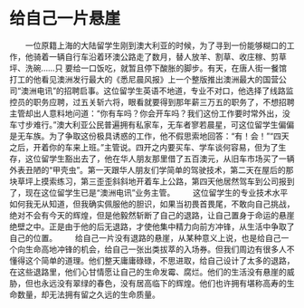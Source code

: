 # 给自己一片悬崖
　　一位原籍上海的大陆留学生刚到澳大利亚的时候，为了寻到一份能够糊口的工作，他骑着一辆自行车沿着环澳公路走了数月，替人放羊、割草、收庄稼、剪草坪、洗碗……只 要给一口饭吃，就暂且停下酸胀的脚步。有天，在唐人街一餐馆打工的他看见澳洲发行最大的《悉尼晨风报》上一个整版推出澳洲最大的国营公司“澳洲电讯”的招聘启事。这位留学生英语不地道，专业不对口，他选择了线路监控员的职务应聘，过五关斩六将，眼看就要得到那年薪三万五的职务了，不想招聘主管却出人意料地问道：“你有车吗？你会开车吗？我们这份工作要时常外出，没车寸步难行。”澳大利亚公民普遍拥有私家车，无车者寥若晨星，可这位留学生偏偏是无车族。为了争取这份极具诱惑的工作，他不假思索地回答：“有！会！”“四天之后，开着你的车来上班。”主管说。四开之内要买车、学车谈何容易，但为了生存，这位留学生豁出去了，他在华人朋友那里借了五百澳元，从旧车市场买了一辆外表丑陋的“甲壳虫”。第一天跟华人朋友们学简单的驾驶技术，第二天在屋后的那块草坪上摸索练习，第三歪歪斜斜地开着车上公路，第四天他居然驾车到公司报到了，现在这位留学生已是“澳洲电讯”业务主管。 
　　这位留学生的专业技术水平如何我无从知道，但我确实佩服他的胆识，如果当初畏首畏尾，不敢向自己挑战，绝对不会有今天的辉煌，但是他毅然斩断了自己的退路，让自己置身于命运的悬崖绝壁之中。正是由于他的后无退路，才使他集中精力向前方冲锋，从生活中争取了自己的位置。 
　　给自己一片没有退路的悬崖，从某种意义上说，也是给自己一个向生命高地冲锋的机会，给自己一张出类拔萃的入场券。但我们周边有很多人不懂得这个简单的道理。他们整天庸庸碌碌，不思进取，给自己设计了太多的退路，在这些退路里，他们心甘情愿让自己的生命发霉、腐烂。他们的生活没有悬崖的威胁，但也永远没有翠绿的春色，没有居高临下的辉煌。他们也许拥有堪称高寿的生命数量，却无法拥有留之久远的生命质量。
 